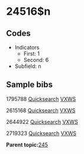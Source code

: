 # 24516$n

## Codes

-   Indicators
    -   First: 1
    -   Second: 6
-   Subfield: n

## Sample bibs

1795788 [Quicksearch](https://search.library.yale.edu/catalog/1795788) [VXWS](http://prodorbis.library.yale.edu:7014/vxws/GetHoldingsService?bibId=1795788)

2615168 [Quicksearch](https://search.library.yale.edu/catalog/2615168) [VXWS](http://prodorbis.library.yale.edu:7014/vxws/GetHoldingsService?bibId=2615168)

2644922 [Quicksearch](https://search.library.yale.edu/catalog/2644922) [VXWS](http://prodorbis.library.yale.edu:7014/vxws/GetHoldingsService?bibId=2644922)

2719323 [Quicksearch](https://search.library.yale.edu/catalog/2719323) [VXWS](http://prodorbis.library.yale.edu:7014/vxws/GetHoldingsService?bibId=2719323)

**Parent topic:**[245](../../tags/245/245.md)

